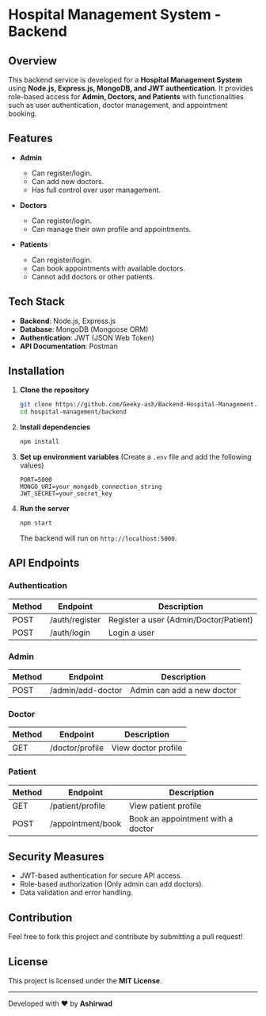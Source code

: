 # Hospital Management System - Backend

## Overview
This backend service is developed for a **Hospital Management System** using **Node.js, Express.js, MongoDB, and JWT authentication**. It provides role-based access for **Admin, Doctors, and Patients** with functionalities such as user authentication, doctor management, and appointment booking.

## Features
- **Admin**
  - Can register/login.
  - Can add new doctors.
  - Has full control over user management.
  
- **Doctors**
  - Can register/login.
  - Can manage their own profile and appointments.

- **Patients**
  - Can register/login.
  - Can book appointments with available doctors.
  - Cannot add doctors or other patients.

## Tech Stack
- **Backend**: Node.js, Express.js
- **Database**: MongoDB (Mongoose ORM)
- **Authentication**: JWT (JSON Web Token)
- **API Documentation**: Postman

## Installation

1. **Clone the repository**
   ```sh
   git clone https://github.com/Geeky-ash/Backend-Hospital-Management.git
   cd hospital-management/backend
   ```

2. **Install dependencies**
   ```sh
   npm install
   ```

3. **Set up environment variables** (Create a `.env` file and add the following values)
   ```env
   PORT=5000
   MONGO_URI=your_mongodb_connection_string
   JWT_SECRET=your_secret_key
   ```

4. **Run the server**
   ```sh
   npm start
   ```
   The backend will run on `http://localhost:5000`.

## API Endpoints

### Authentication
| Method | Endpoint       | Description          |
|--------|--------------|----------------------|
| POST   | /auth/register | Register a user (Admin/Doctor/Patient) |
| POST   | /auth/login    | Login a user |

### Admin
| Method | Endpoint       | Description          |
|--------|--------------|----------------------|
| POST   | /admin/add-doctor | Admin can add a new doctor |

### Doctor
| Method | Endpoint       | Description          |
|--------|--------------|----------------------|
| GET    | /doctor/profile | View doctor profile |

### Patient
| Method | Endpoint       | Description          |
|--------|--------------|----------------------|
| GET    | /patient/profile | View patient profile |
| POST   | /appointment/book | Book an appointment with a doctor |

## Security Measures
- JWT-based authentication for secure API access.
- Role-based authorization (Only admin can add doctors).
- Data validation and error handling.

## Contribution
Feel free to fork this project and contribute by submitting a pull request!

## License
This project is licensed under the **MIT License**.

---

Developed with ❤️ by **Ashirwad**

